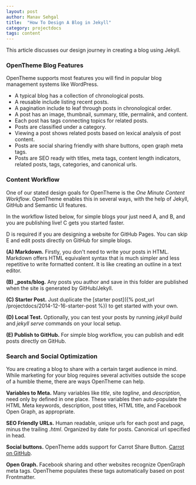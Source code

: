 ```yaml
---
layout: post
author: Manav Sehgal
title:  "How To Design A Blog in Jekyll"
category: projectdocs
tags: content
---
```


This article discusses our design journey in creating a blog using Jekyll.

### OpenTheme Blog Features

OpenTheme supports most features you will find in popular blog management systems like WordPress.

- A typical blog has a collection of chronological posts.
- A reusable include listing recent posts. 
- A pagination include to leaf through posts in chronological order.
- A post has an image, thumbnail, summary, title, permalink, and content.
- Each post has tags connecting topics for related posts.
- Posts are classified under a category.
- Viewing a post shows related posts based on lexical analysis of post content.
- Posts are social sharing friendly with share buttons, open graph meta tags.
- Posts are SEO ready with titles, meta tags, content length indicators, related posts, tags, categories, and canonical urls.

### Content Workflow

One of our stated design goals for OpenTheme is the *One Minute Content Workflow*. 
OpenTheme enables this in several ways, with the help of Jekyll, GitHub and Semantic UI features.

In the workflow listed below, for simple blogs your just need A, and B, and you are publishing live! C gets you started faster. 

D is required if you are designing a website for GitHub Pages. You can skip E and edit posts directly on GitHub for simple blogs.

**(A) Markdown.** Firstly, you don't need to write your posts in HTML. Markdown offers HTML equivalent syntax that is much simpler and less repetitive to write formatted content. 
It is like creating an outline in a text editor.

**(B) _posts/blog.** Any posts you author and save in this folder are published when the site is generated by GitHub/Jekyll.

**(C) Starter Post.** Just duplicate the [starter post]({% post_url /projectdocs/2014-12-16-starter-post %}) to get started with your own.

**(D) Local Test.** Optionally, you can test your posts by running *jekyll build* and *jekyll serve* commands on your local setup.

**(E) Publish to GitHub.** For simple blog workflow, you can publish and edit posts directly on GitHub.

### Search and Social Optimization

You are creating a blog to share with a certain target audience in mind. 
While marketing for your blog requires several activities outside the scope of a humble theme,
there are ways OpenTheme can help.

**Variables to Meta.** Many variables like *title*, site *tagline*, and *description*, need only by defined in one place. 
These variables then auto-populate the HTML Meta keywords, description, post titles, HTML title, and Facebook Open Graph, as appropriate.

**SEO Friendly URLs.** Human readable, unique urls for each post and page, minus the trailing *.html*. Organized by date for posts. Canonical url specified in head.

**Social buttons.** OpenTheme adds support for Carrot Share Button. [Carrot on GitHub](https://github.com/carrot/share-button).

**Open Graph.** Facebook sharing and other websites recognize OpenGraph meta tags. OpenTheme populates these tags automatically based on post Frontmatter.
